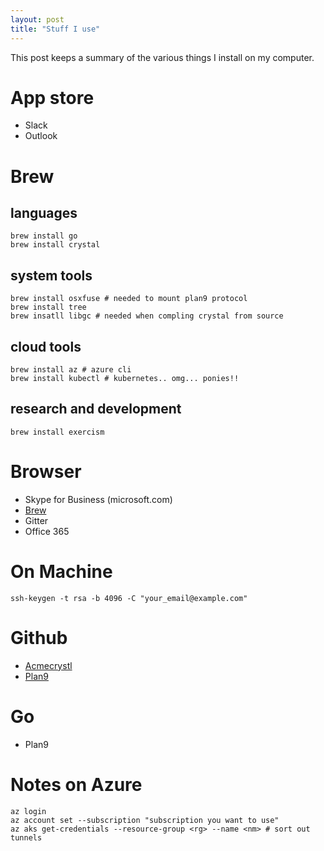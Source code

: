 ```yaml
---
layout: post
title: "Stuff I use"
---
```


This post keeps a summary of the various
things I install on my computer.

# App store

+ Slack
+ Outlook

# Brew

## languages

```
brew install go
brew install crystal
```

## system tools

```
brew install osxfuse # needed to mount plan9 protocol
brew install tree
brew insatll libgc # needed when compling crystal from source
``` 

## cloud tools

```
brew install az # azure cli
brew install kubectl # kubernetes.. omg... ponies!!
```

## research and development

```
brew install exercism
```

# Browser

+ Skype for Business (microsoft.com)
+ [Brew](https://brew.sh)
+ Gitter
+ Office 365

# On Machine

```
ssh-keygen -t rsa -b 4096 -C "your_email@example.com"
```


# Github

+ [Acmecrystl](https://github.com/ilanpillemer/acmecrystal)
+ [Plan9](https://github.com/9fans/plan9port)

# Go

+ Plan9

# Notes on Azure

```
az login
az account set --subscription "subscription you want to use"
az aks get-credentials --resource-group <rg> --name <nm> # sort out tunnels

```







